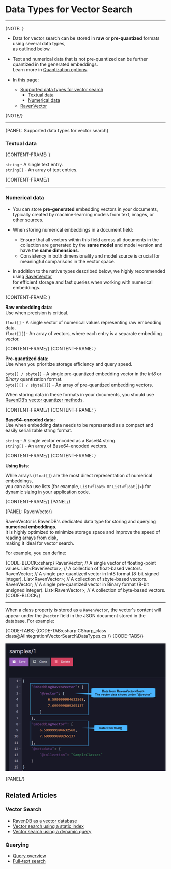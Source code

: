# Data Types for Vector Search
---

{NOTE: }

* Data for vector search can be stored in **raw** or **pre-quantized** formats using several data types,  
  as outlined below.

* Text and numerical data that is not pre-quantized can be further quantized in the generated embeddings.  
  Learn more in [Quantization options](../../ai-integration/vector-search/vector-search-using-dynamic-query#quantization-options).

* In this page:
  * [Supported data types for vector search](../../ai-integration/vector-search/data-types-for-vector-search#supported-data-types-for-vector-search)
      * [Textual data](../../ai-integration/vector-search/data-types-for-vector-search#textual-data)
      * [Numerical data](../../ai-integration/vector-search/data-types-for-vector-search#numerical-data) 
  * [RavenVector](../../ai-integration/vector-search/data-types-for-vector-search#ravenvector)
    
{NOTE/}

---

{PANEL: Supported data types for vector search}

### Textual data

{CONTENT-FRAME: }

`string` - A single text entry.  
`string[]` - An array of text entries.

{CONTENT-FRAME/}

---

### Numerical data

* You can store **pre-generated** embedding vectors in your documents,  
  typically created by machine-learning models from text, images, or other sources.

* When storing numerical embeddings in a document field:  
  * Ensure that all vectors within this field across all documents in the collection are generated by the **same model** and model version and have the **same dimensions**.
  * Consistency in both dimensionality and model source is crucial for meaningful comparisons in the vector space.

* In addition to the native types described below, we highly recommended using [RavenVector](../ai-integration/vector-search/data-types-for-vector-search#ravenvector)  
  for efficient storage and fast queries when working with numerical embeddings.

{CONTENT-FRAME: }

**Raw embedding data**:  
Use when precision is critical.  

`float[]` - A single vector of numerical values representing raw embedding data.  
`float[][]`- An array of vectors, where each entry is a separate embedding vector.  

{CONTENT-FRAME/}
{CONTENT-FRAME: }

**Pre-quantized data**:   
Use when you prioritize storage efficiency and query speed.  

`byte[] / sbyte[]` - A single pre-quantized embedding vector in the _Int8_ or _Binary_ quantization format.  
`byte[][] / sbyte[][]` - An array of pre-quantized embedding vectors.  

When storing data in these formats in your documents, you should use [RavenDB’s vector quantizer methods](../../ai-integration/vector-search/vector-search-using-dynamic-query#section-1).

{CONTENT-FRAME/}
{CONTENT-FRAME: }

**Base64-encoded data**:  
Use when embedding data needs to be represented as a compact and easily serializable string format.

`string` - A single vector encoded as a Base64 string.    
`string[]` - An array of Base64-encoded vectors.    

{CONTENT-FRAME/}
{CONTENT-FRAME: }

**Using lists**:  

While arrays (`float[]`) are the most direct representation of numerical embeddings,  
you can also use lists (for example, `List<float>` or `List<float[]>`) for dynamic sizing in your application code.

{CONTENT-FRAME/}
{PANEL/}

{PANEL: RavenVector}

RavenVector is RavenDB's dedicated data type for storing and querying **numerical embeddings**.   
It is highly optimized to minimize storage space and improve the speed of reading arrays from disk,  
making it ideal for vector search.

For example, you can define:

{CODE-BLOCK:csharp}
RavenVector<float>;       // A single vector of floating-point values.
List<RavenVector<float>>; // A collection of float-based vectors.
RavenVector<sbyte>;       // A single pre-quantized vector in Int8 format (8-bit signed integer).
List<RavenVector<sbyte>>; // A collection of sbyte-based vectors.
RavenVector<byte>;        // A single pre-quantized vector in Binary format (8-bit unsigned integer).
List<RavenVector<byte>>;  // A collection of byte-based vectors.
{CODE-BLOCK/}

---

When a class property is stored as a `RavenVector`, the vector's content will appear under the `@vector` field in the JSON document stored in the database.
For example:

{CODE-TABS}
{CODE-TAB:csharp:CSharp_class class@AiIntegration\VectorSearch\DataTypes.cs /}
{CODE-TABS/}

![json document](images/json-document.png "RavenVector in a JSON document")

{PANEL/}

## Related Articles

### Vector Search

- [RavenDB as a vector database](../../ai-integration/vector-search/ravendb-as-vector-database)
- [Vector search using a static index](../../ai-integration/vector-search/vector-search-using-static-index)
- [Vector search using a dynamic query](../../ai-integration/vector-search/vector-search-using-dynamic-query)

### Querying

- [Query overview](../../client-api/session/querying/how-to-query)
- [Full-text search](../../client-api/session/querying/text-search/full-text-search)



